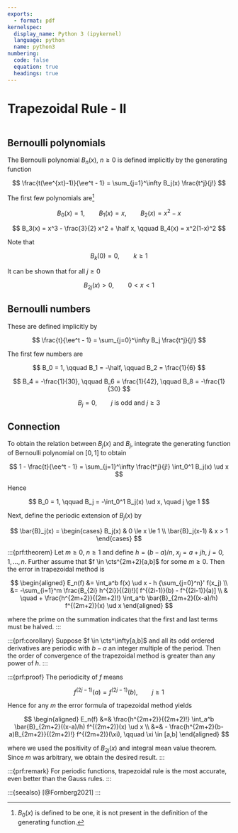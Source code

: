 ```yaml
---
exports:
  - format: pdf
kernelspec:
  display_name: Python 3 (ipykernel)
  language: python
  name: python3
numbering:
  code: false
  equation: true
  headings: true
---
```


# Trapezoidal Rule - II

```{include} math.md
```

## Bernoulli polynomials

The Bernoulli polynomial $B_n(x)$, $n \ge 0$ is defined implicitly by the generating function

$$
\frac{t(\ee^{xt}-1)}{\ee^t - 1} = \sum_{j=1}^\infty B_j(x) \frac{t^j}{j!}
$$

The first few polynomials are[^1]

$$
B_0(x)=1, \qquad B_1(x)=x, \qquad B_2(x) = x^2 - x
$$

$$
B_3(x) = x^3 - \frac{3}{2} x^2 + \half x, \qquad B_4(x) = x^2(1-x)^2
$$

Note that 

$$
B_k(0)=0, \qquad k \ge 1
$$ 

It can be shown that for all $j \ge 0$ 

$$
B_{2j}(x) > 0, \qquad 0 < x < 1
$$

## Bernoulli numbers

These are defined implicitly by

$$
\frac{t}{\ee^t - 1} = \sum_{j=0}^\infty B_j \frac{t^j}{j!}
$$ 

The first few numbers are

$$
B_0 = 1, \qquad B_1 = -\half, \qquad B_2 = \frac{1}{6}
$$

$$
B_4 = -\frac{1}{30}, \qquad B_6 = \frac{1}{42}, \qquad B_8 = -\frac{1}{30}
$$

$$
B_j = 0, \qquad \textrm{$j$ is odd and $j \ge 3$}
$$

## Connection

To obtain the relation between $B_j(x)$ and $B_j$, integrate the generating function of Bernoulli polynomial on $[0,1]$ to obtain

$$
1 - \frac{t}{\ee^t - 1} = \sum_{j=1}^\infty \frac{t^j}{j!} \int_0^1 B_j(x) \ud x
$$

Hence 

$$
B_0 = 1, \qquad B_j = -\int_0^1 B_j(x) \ud x, \quad j \ge 1
$$

Next, define the periodic extension of $B_j(x)$ by

$$
\bar{B}_j(x) = \begin{cases}
B_j(x) & 0 \le x \le 1 \\
\bar{B}_j(x-1) & x > 1
\end{cases}
$$

:::{prf:theorem}
Let $m \ge 0$, $n \ge 1$ and define $h = (b-a)/n$, $x_j = a + jh$, $j=0,1,\ldots,n$. Further assume that $f \in \cts^{2m+2}[a,b]$ for some $m \ge 0$. Then the error in trapezoidal method is 

$$
\begin{aligned}
E_n(f) 
&= \int_a^b f(x) \ud x - h {\sum_{j=0}^n}' f(x_j) \\
&= -\sum_{i=1}^m \frac{B_{2i} h^{2i}}{(2i)!}[ f^{(2i-1)}(b) - f^{(2i-1)}(a)] \\
& \quad + \frac{h^{2m+2}}{(2m+2)!} \int_a^b \bar{B}_{2m+2}((x-a)/h) f^{(2m+2)}(x) \ud x
\end{aligned}
$$ 

where the prime on the summation indicates that the first and last terms must be halved.
:::

:::{prf:corollary}
Suppose $f \in \cts^\infty[a,b]$ and all its odd ordered derivatives are periodic with $b-a$ an integer multiple of the period. Then the order of convergence of the trapezoidal method is greater than any power of $h$.
:::

:::{prf:proof}
The periodicity of $f$ means

$$
f^{(2j-1)}(a) = f^{(2j-1)}(b), \qquad j \ge 1
$$ 

Hence for any $m$ the error formula of trapezoidal method yields 

$$
\begin{aligned}
E_n(f) &=& \frac{h^{2m+2}}{(2m+2)!} \int_a^b \bar{B}_{2m+2}((x-a)/h) f^{(2m+2)}(x) \ud x \\
&=& - \frac{h^{2m+2}(b-a)B_{2m+2}}{(2m+2)!} f^{(2m+2)}(\xi), \qquad \xi \in [a,b]
\end{aligned}
$$ 

where we used the positivity of $B_{2j}(x)$ and integral mean value theorem. Since $m$ was arbitrary, we obtain the desired
result.
:::

:::{prf:remark}
For periodic functions, trapezoidal rule is the most accurate, even better than the Gauss rules.
:::

:::{seealso}
[@Fornberg2021]
:::

[^1]: $B_0(x)$ is defined to be one, it is not present in the definition
    of the generating function.

